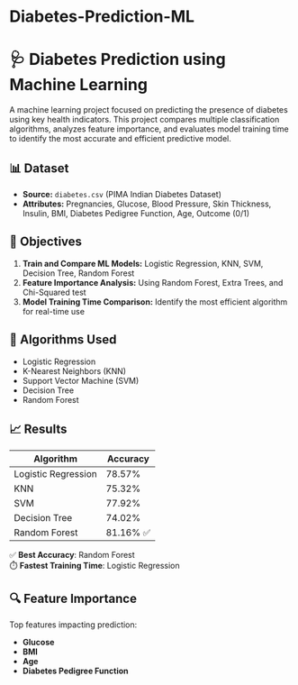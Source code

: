 # Diabetes-Prediction-ML
# 🩺 Diabetes Prediction using Machine Learning

A machine learning project focused on predicting the presence of diabetes using key health indicators. This project compares multiple classification algorithms, analyzes feature importance, and evaluates model training time to identify the most accurate and efficient predictive model.

## 📊 Dataset

- **Source:** `diabetes.csv` (PIMA Indian Diabetes Dataset)
- **Attributes:** Pregnancies, Glucose, Blood Pressure, Skin Thickness, Insulin, BMI, Diabetes Pedigree Function, Age, Outcome (0/1)

## 🎯 Objectives

1. **Train and Compare ML Models:** Logistic Regression, KNN, SVM, Decision Tree, Random Forest
2. **Feature Importance Analysis:** Using Random Forest, Extra Trees, and Chi-Squared test
3. **Model Training Time Comparison:** Identify the most efficient algorithm for real-time use

## 🤖 Algorithms Used

- Logistic Regression
- K-Nearest Neighbors (KNN)
- Support Vector Machine (SVM)
- Decision Tree
- Random Forest

## 📈 Results

| Algorithm        | Accuracy |
|------------------|----------|
| Logistic Regression | 78.57% |
| KNN                | 75.32% |
| SVM                | 77.92% |
| Decision Tree      | 74.02% |
| Random Forest      | 81.16% ✅ |

✅ **Best Accuracy**: Random Forest  
⏱️ **Fastest Training Time**: Logistic Regression

## 🔍 Feature Importance

Top features impacting prediction:
- **Glucose**
- **BMI**
- **Age**
- **Diabetes Pedigree Function**



